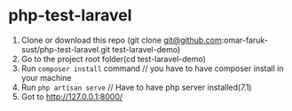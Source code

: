 # php-test-laravel

1. Clone or download this repo (git clone git@github.com:omar-faruk-sust/php-test-laravel.git test-laravel-demo)
2. Go to the project root folder(cd test-laravel-demo)
3. Run `composer install` command // you have to have composer install in your machine
4. Run `php artisan serve` // Have to have php server installed(7.1)
5. Got to http://127.0.0.1:8000/

